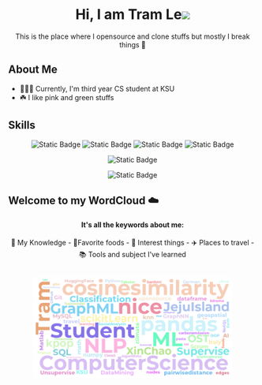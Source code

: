 <!-- Header -->
<div align="center">
  
# Hi, I am Tram Le<img src="https://media.giphy.com/media/hvRJCLFzcasrR4ia7z/giphy.gif" width="5%">
This is the place where I opensource and clone stuffs but mostly I break things 🤣

</div>


<!-- About -->
## About Me
- 👩🏻‍💻 Currently, I'm third year CS student at KSU
- ☘️ I like pink and green stuffs

## Skills

<div align="center">

![Static Badge](https://img.shields.io/badge/HTML-F26624?style=for-the-badge&logo=html5&logoColor=white)
![Static Badge](https://img.shields.io/badge/CSS-2465F1?style=for-the-badge&logo=css3&logoColor=white)
![Static Badge](https://img.shields.io/badge/JavaScript-000000?style=for-the-badge&logo=javascript&logoColor=F7DF1E)
![Static Badge](https://img.shields.io/badge/Bootstrap-7952B3?style=for-the-badge&logo=bootstrap&logoColor=white)

  
![Static Badge](https://img.shields.io/badge/Python-3670A0?style=for-the-badge&logo=python&logoColor=white)

![Static Badge](https://img.shields.io/badge/Numpy-013243?style=for-the-badge&logo=numpy&logoColor=white)

</div>

## Welcome to my WordCloud :cloud:
<div align="center">  
<h4>It's all the keywords about me: </h4>
<p> 🧠 My Knowledge - 🧋Favorite foods - 🏸 Interest things - ✈️ Places to travel - 📚 Tools and subject I've learned</p>
<br>
 <img src="https://raw.githubusercontent.com/justramle/justramle/master/images/wordlist.png" alt="WordCloud" width="80%">
</div>

